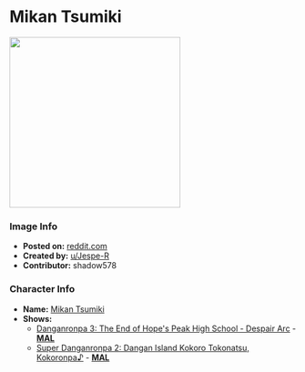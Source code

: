 # Mikan Tsumiki

<img src="https://raw.githubusercontent.com/shadow578/Project-Padoru/master/Padoru/U_Jespe-R/danganronpa-mikan-tsumiki.png" height="300">

### Image Info
* **Posted on:**     [reddit.com](https://www.reddit.com/r/Padoru/comments/fim5y1/daily_padoru_74_mikan_tsumiki_danganronpa/)
* **Created by:**    [u/Jespe-R](https://github.com/shadow578/Project-Padoru/blob/master/table-of-contents/creators/uJespeR.md)
* **Contributor:**   shadow578

### Character Info
* **Name:**   [Mikan Tsumiki](https://myanimelist.net/character/73221)
* **Shows:**
  * [Danganronpa 3: The End of Hope's Peak High School - Despair Arc](https://github.com/shadow578/Project-Padoru/blob/master/table-of-contents/shows/Danganronpa3TheEndofHopesPeakHighSchoolDespairArc.md) - [__MAL__](https://myanimelist.net/anime/33028/Danganronpa_3__The_End_of_Kibougamine_Gakuen_-_Zetsubou-hen)
  * [Super Danganronpa 2: Dangan Island Kokoro Tokonatsu, Kokoronpa♪](https://github.com/shadow578/Project-Padoru/blob/master/table-of-contents/shows/SuperDanganronpa2DanganIslandKokoroTokonatsuKokoronpa.md) - [__MAL__](https://myanimelist.net/manga/51575/Super_Danganronpa_2__Dangan_Island_Kokoro_Tokonatsu_Kokoronpa♪)



